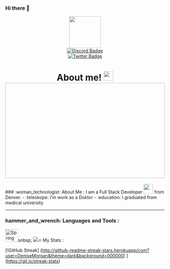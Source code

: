 ### Hi there 👋
<div id="header" align="center">
<img src="https://media.giphy.com/media/h4pMqXPoXDKCXCfs3l/giphy.gif" width="100"/> 
</div>
<div id="badges">
</a>
<div align="center">
<a href="https://discord.com/channels/@Denise Morgan#0754">
<img src="https://img.shields.io/badge/Discord-black?style=for-the-badge&logo=discord&LogoColor=white" alt="Discord Badge"/>
</a>
<div align="center">
<a href="https://twitter.com/MeganJo01554061">
<img src="https://img.shields.io/badge/Twitter-blue?style=for-the-badge&logo=twitter&LogoColor=white" alt="Twitter Badge"/> 
</a>
</div>
<img scr="https://komarev.com/ghpvc/?username=welchmax16&style=flat-sguare&color=blue" alt=""/>
<h1>
  About me!
<img src="https://media.giphy.com/media/hvRJCLFzcasrR4ia7z/giphy.gif" width="30px/>
</h1>
<div align="center">
<img scr="https://media.giphy.com/media/enDElzqyftAkQkjOxo/giphy.gif"width="600" height="300">
</div>
### :woman_technologist: About Me : I  am  a Full  Stack  Developer  <img src="https://media.giphy.com/media/dAXabwi32tKkJxblBG/giphy.gif" width="30"> from Denver.
- :teleskope: I'm work as a Doktor 
- :education: I graduated from medical university

---
### hammer_and_wrench: Languages and Tools :
<div>
<img src="https://github.com/devicons/devicon/blob/master/ikons/java/java-original-wordmark.svg"   title="Spring"width="40" height="40"/>snbsp;
<img src="https://githab.com/devicons/devicon/blob/master/icons/mys
     
### :fire: My Stats :
[!GitHub Streak] (http://github-readme-streak-stars.herokuapp/com?user=DeniseMorgan&theme=dark&background=000000) ] (https://git.io/streak-stats)
